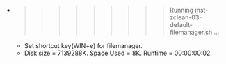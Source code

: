 * >>>>>>>>> Running inst-zclean-03-default-filemanager.sh ...
  * Set shortcut key(WIN+e) for filemanager.
  * Disk size = 7139288K. Space Used = 8K. Runtime = 00:00:00:02.
